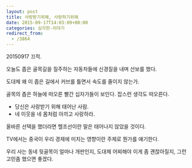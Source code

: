 ```yaml
---
layout: post
title: 사랑받기위해, 사랑하기위해
date: 2015-09-17T14:03:09+00:00
categories: 심각한-이야기
redirect_from:
  - /3864
---
```


20150917 끄적.

 

오늘도 좁은 골목길을 질주하는 자동차들에 신경질을 내며 산보를 했다.

도대체 왜 이 좁은 길에서 커브를 틀면서 속도를 줄이지 않는가.

골목의 좁은 하늘에 떠오른 빨간 십자가들이 보인다. 잡스런 생각도 떠오른다.

<ul>

<li>당신은 사랑받기 위해 태어난 사람.</li>

<li>네 이웃을 네 몸처럼 아끼고 사랑하라.</li>

</ul>

올바른 선택을 했더라면 헬조선이란 말은 태어나지 않았을 것이다.

TV에서는 중국이 우리 경제에 미치는 영향이란 주제로 뭔가를 얘기한다.

우리 사는 동네 뒷골목이 얼마나 개판인지, 도대체 어찌해야 이게 좀 괜찮아질지, 그런 고민좀 했으면 좋겠다.
